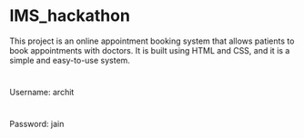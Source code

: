 # IMS_hackathon
This project is an online appointment booking system that allows patients to book appointments with doctors. It is built using HTML and CSS, and it is a simple and easy-to-use system.
#
Username: archit
#
Password: jain
